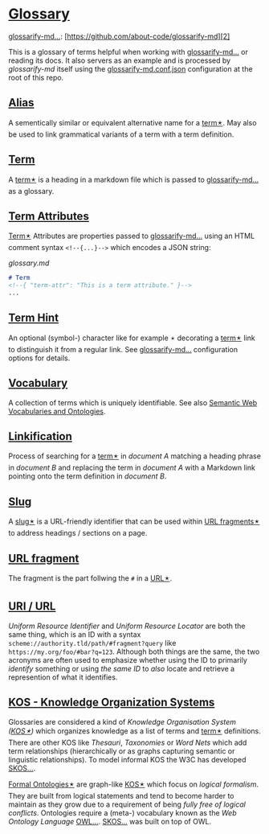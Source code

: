 # [Glossary](#glossary)

[glossarify-md…][1]: [https://github.com/about-code/glossarify-md][2]

This is a glossary of terms helpful when working with [glossarify-md…][1] or reading its docs. It also servers as an example and is processed by *glossarify-md* itself using the [glossarify-md.conf.json][3] configuration at the root of this repo.

## [Alias](#alias)

A sementically similar or equivalent alternative name for a [term🟉][4]. May also be used to link grammatical variants of a term with a term definition.

## [Term](#term)

A [term🟉][4] is a heading in a markdown file which is passed to [glossarify-md…][1] as a glossary.

## [Term Attributes](#term-attributes)

<!--{ "uri": "term attribute, term-attribute" }-->

[Term🟉][4] Attributes are properties passed to [glossarify-md…][1] using an HTML comment syntax `<!--{...}-->` which encodes a JSON string:

*glossary.md*

```md
# Term
<!--{ "term-attr": "This is a term attribute." }-->
...
```

## [Term Hint](#term-hint)

<!--{ "aliases": "term hint, term-hint" }-->

An optional (symbol-) character like for example `🟉` decorating a [term🟉][4] link to distinguish it from a regular link.
See [glossarify-md…][1] configuration options for details.

## [Vocabulary](#vocabulary)

<!--{ "aliases": "vocabularies, Formal Ontologies" }-->

[vocabularies]: https://www.w3.org/standards/semanticweb/ontology

A collection of terms which is uniquely identifiable. See also [Semantic Web Vocabularies and Ontologies][vocabularies].

## [Linkification](#linkification)

Process of searching for a [term🟉][4] in *document A* matching a heading phrase in
*document B* and replacing the term in *document A* with a Markdown link pointing
onto the term definition in *document B*.

## [Slug](#slug)

<!--{ "aliases": "slug, slugs" }-->

A [slug🟉][5] is a URL-friendly identifier that can be used within [URL fragments🟉][6] to address headings / sections on a page.

## [URL fragment](#url-fragment)

<!-- Aliases: URL fragments -->

The fragment is the part follwing the `#` in a [URL🟉][7].

## [URI / URL](#uri--url)

<!--{ "aliases": "URI, URL" }-->

*Uniform Resource Identifier* and *Uniform Resource Locator* are both the same thing, which is an ID with a syntax `scheme://authority.tld/path/#fragment?query` like `https://my.org/foo/#bar?q=123`. Although both things are the same, the two acronyms are often used to emphasize whether using the ID to primarily *identify* something or using *the same ID* to *also* locate and retrieve a represention of what it identifies.

## [KOS - Knowledge Organization Systems](#kos---knowledge-organization-systems)

<!--{ "aliases": "KOS, Knowledge Organization System" }-->

Glossaries are considered a kind of *Knowledge Organisation System ([KOS🟉][8])* which organizes knowledge as a list of terms and [term🟉][4] definitions. There are other KOS like *Thesauri*, *Taxonomies* or *Word Nets* which add term relationships (hierarchically or as graphs capturing semantic or linguistic relationships). To model informal KOS the W3C has developed [SKOS…][9].

[Formal Ontologies🟉][10] are graph-like [KOS🟉][8] which focus on *logical formalism*. They are built from logical statements and tend to become harder to maintain as they grow due to a requirement of being *fully free of logical conflicts*. Ontologies require a (meta-) vocabulary known as the *Web Ontology Language* [OWL…][11]. [SKOS…][9] was built on top of OWL.

[1]: https://github.com/about-code/glossarify-md "This project."

[2]: https://github.com/about-code/glossarify-md

[3]: ../glossarify-md.conf.json

[4]: #term "A term is a heading in a markdown file which is passed to glossarify-md as a glossary."

[5]: #slug "A slug is a URL-friendly identifier that can be used within URL fragments to address headings / sections on a page."

[6]: #url-fragment "The fragment is the part follwing the # in a URL."

[7]: #uri--url "Uniform Resource Identifier and Uniform Resource Locator are both the same thing, which is an ID with a syntax scheme://authority.tld/path/#fragment?query like https://my.org/foo/#bar?q=123."

[8]: #kos---knowledge-organization-systems "Glossaries are considered a kind of Knowledge Organisation System (KOS) which organizes knowledge as a list of terms and term definitions."

[9]: http://w3.org/skos/ "With the Simple Knowledge Organization System (SKOS) the World Wide Web Consortium (W3C) has standardized a (meta-)vocabulary which is suited and intended for modeling Simple Knowledge Organization Systems such as Glossaries, Thesauri, Taxonomies or Word Nets."

[10]: #vocabulary "A collection of terms which is uniquely identifiable."

[11]: https://www.w3.org/TR/2012/REC-owl2-overview-20121211/ "Web Ontology Language."
